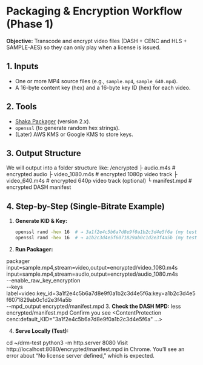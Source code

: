 # Packaging & Encryption Workflow (Phase 1)

**Objective:** Transcode and encrypt video files (DASH + CENC and HLS + SAMPLE-AES) so they can only play when a license is issued.

## 1. Inputs

- One or more MP4 source files (e.g., `sample.mp4`, `sample_640.mp4`).  
- A 16-byte content key (hex) and a 16-byte key ID (hex) for each video.

## 2. Tools

- [Shaka Packager](https://github.com/google/shaka-packager) (version 2.x).  
- `openssl` (to generate random hex strings).  
- (Later) AWS KMS or Google KMS to store keys.

## 3. Output Structure

We will output into a folder structure like:
/encrypted
├ audio.m4s # encrypted audio
├ video_1080.m4s # encrypted 1080p video track
├ video_640.m4s # encrypted 640p video track (optional)
└ manifest.mpd # encrypted DASH manifest

## 4. Step-by-Step (Single-Bitrate Example)

1. **Generate KID & Key:** 

   ```bash
   openssl rand -hex 16  # → 3a1f2e4c5b6a7d8e9f0a1b2c3d4e5f6a (my test KID)
   openssl rand -hex 16  # → a1b2c3d4e5f6071829ab0c1d2e3f4a5b (my test KEY)
2. **Run Packager:**

packager \
  input=sample.mp4,stream=video,output=encrypted/video_1080.m4s \
  input=sample.mp4,stream=audio,output=encrypted/audio_1080.m4s \
  --enable_raw_key_encryption \
  --keys label=video:key_id=3a1f2e4c5b6a7d8e9f0a1b2c3d4e5f6a:key=a1b2c3d4e5f6071829ab0c1d2e3f4a5b \
  --mpd_output encrypted/manifest.mpd
3. **Check the DASH MPD:**
less encrypted/manifest.mpd
Confirm you see <ContentProtection cenc:default_KID="3a1f2e4c5b6a7d8e9f0a1b2c3d4e5f6a" ...>

4. **Serve Locally (Test):**

cd ~/drm-test
python3 -m http.server 8080
Visit http://localhost:8080/encrypted/manifest.mpd in Chrome. You’ll see an error about “No license server defined,” which is expected.

